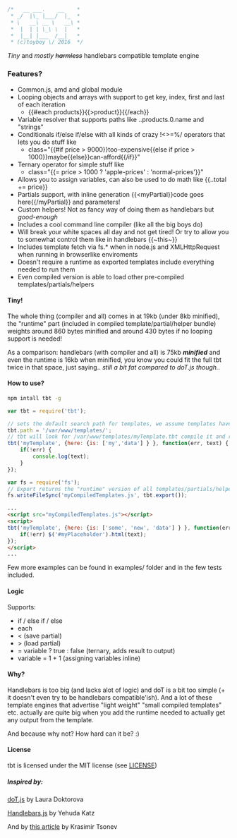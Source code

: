 ```javascript
/*   __ ___.    __    *
 * _/  |\_ |___/  |_  *
 * \   __\ __ \   __\ *
 *  |  | | \_\ \  |   *
 *  |__| |___  /__|   *
 * (c)toyboy \/ 2016  */
```
*Tiny* and *mostly ~~harmless~~* handlebars compatible template engine

### Features?
* Common.js, amd and global module
* Looping objects and arrays with support to get key, index, first and last of each iteration
  * {{#each products}}{{>product}}{{/each}} 
* Variable resolver that supports paths like \.\.products.0.name and "strings"
* Conditionals if/else if/else with all kinds of crazy !<>=%/ operators that lets you do stuff like
  * class="{{#if price > 9000}}too-expensive{{else if price > 1000}}maybe{{else}}can-afford{{/if}}"
* Ternary operator for simple stuff like
  * class="{{= price > 1000 ? 'apple-prices' : 'normal-prices'}}"
* Allows you to assign variables, can also be used to do math like {{\.\.total += price}}
* Partials support, with inline generation {{<myPartial}}code goes here{{/myPartial}} and parameters!
* Custom helpers! Not as fancy way of doing them as handlebars but *good-enough*
* Includes a cool command line compiler (like all the big boys do)
* Will break your white spaces all day and not get tired! Or try to allow you to somewhat control them like in handlebars {{\~this\~}} 
* Includes template fetch via fs.* when in node.js and XMLHttpRequest when running in browserlike enviroments
* Doesn't require a runtime as exported templates include everything needed to run them
* Even compiled version is able to load other pre-compiled templates/partials/helpers

#### Tiny!
The whole thing (compiler and all) comes in at 19kb (under 8kb minified), the "runtime" part (included in compiled template/partial/helper bundle) weights around 860 bytes minified and around 430 bytes if no looping support is needed!

As a comparison: handlebars (with compiler and all) is 75kb ***minified*** and even the runtime is 16kb when minified, you know you could fit the full tbt twice in that space, just saying.. *still a bit fat compared to doT.js though..*

#### How to use?
```bash
npm intall tbt -g
```
```javascript
var tbt = require('tbt');

// sets the default search path for templates, we assume templates have the extension .tbt
tbt.path = '/var/www/templates/'; 
// tbt will look for /var/www/templates/myTemplate.tbt compile it and run it with data given
tbt('myTemplate', {here: {is: ['my','data'] } }, function(err, text) {
    if(!err) {
        console.log(text);
    }
});

var fs = require('fs');
// Export returns the "runtime" version of all templates/partials/helpers in cache (loaded in with the same tbt in the same session)
fs.writeFileSync('myCompiledTemplates.js', tbt.export()); 
````
```html
...
<script src="myCompiledTemplates.js"></script>
<script>
tbt('myTemplate', {here: {is: ['some', 'new', 'data'] } }, function(err, text) {
    if(!err) $('#myPlaceholder').html(text);
});
</script>
...
```
Few more examples can be found in examples/ folder and in the few tests included.

#### Logic
Supports:
 * if / else if / else
 * each
 * < (save partial)
 * \> (load partial)
 * = variable ? true : false (ternary, adds result to output)
 * variable = 1 + 1 (assigning variables inline)

#### Why?
Handlebars is too big (and lacks alot of logic) and doT is a bit too simple (+ it doesn't even try to be handlebars compatible'ish). And a lot of these template engines that advertise "light weight" "small compiled templates" etc. actually are quite big when you add the runtime needed to actually get any output from the template.

And because why not? How hard can it be? :)

#### License
tbt is licensed under the MIT license (see [LICENSE](https://github.com/empee/tbt/blob/master/LICENSE))

##### Inspired by:
[doT.js](https://github.com/olado/doT) by Laura Doktorova

[Handlebars.js](http://handlebarsjs.com/) by Yehuda Katz

And by [this article](http://krasimirtsonev.com/blog/article/Javascript-template-engine-in-just-20-line) by Krasimir Tsonev

